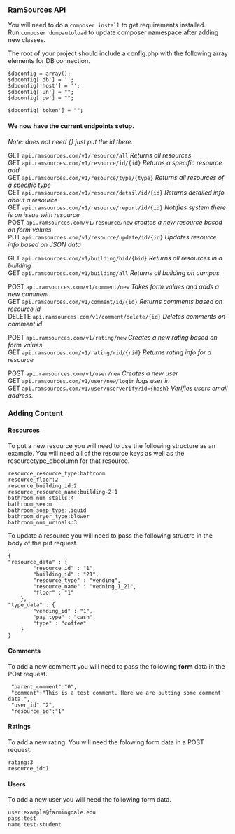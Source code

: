 ### RamSources API

You will need to do a `composer install` to get requirements installed.   
Run `composer dumpautoload` to update composer namespace after adding new classes.   

The root of your project should include a config.php with the following array elements for DB connection.
```
$dbconfig = array();
$dbconfig['db'] = '';
$dbconfig['host'] = '';
$dbconfig['un'] = "";
$dbconfig['pw'] = "";

$dbconfig['token'] = "";
```

#### We now have the current endpoints setup.  
*Note: does not need {} just put the id there.*    

GET `api.ramsources.com/v1/resource/all`                 *Returns all resources*  
GET `api.ramsources.com/v1/resource/id/{id}`             *Returns a specific resource add*    
GET `api.ramsources.com/v1/resource/type/{type}`      *Returns all resources of a specific type*  
GET `api.ramsources.com/v1/resource/detail/id/{id}`     *Returns detailed info about a resource*  
GET `api.ramsources.com/v1/resource/report/id/{id}`     *Notifies system there is an issue with resource*  
POST `api.ramsources.com/v1/resource/new`        *creates a new resource based on form values*  
PUT `api.ramsources.com/v1/resource/update/id/{id}`     *Updates resource info based on JSON data*   

GET `api.ramsources.com/v1/building/bid/{bid}`            *Returns all resources in a building*  
GET `api.ramsources.com/v1/building/all`                 *Returns all building on campus*    

POST `api.ramsources.com/v1/comment/new`         *Takes form values and adds a new comment*  
GET `api.ramsources.com/v1/comment/id/{id}`     *Returns comments based on resource id*  
DELETE `api.ramsources.com/v1/comment/delete/{id}` *Deletes comments on comment id*  

POST `api.ramsources.com/v1/rating/new`      *Creates a new rating based on form values*  
GET `api.ramsources.com/v1/rating/rid/{rid}`    *Returns rating info for a resource*  

POST `api.ramsources.com/v1/user/new`   *Creates a new user*  
GET `api.ramsources.com/v1/user/new/login`      *logs user in*  
GET `api.ramsources.com/v1/user/userverify?id={hash}`      *Verifies users email address.*  

### Adding Content
#### Resources
To put a new resource you will need to use the following structure as an example. You will need all of the resource keys as well as the resourcetype_dbcolumn for that resource.
```
resource_resource_type:bathroom
resource_floor:2
resource_building_id:2
resource_resource_name:building-2-1
bathroom_num_stalls:4
bathroom_sex:m
bathroom_soap_type:liquid
bathroom_dryer_type:blower
bathroom_num_urinals:3
```

To update a resource you will need to pass the following structre in the body of the put request. 
```
{
"resource_data" : {
        "resource_id" : "1",
        "building_id" : "21",
        "resource_type" : "vending",
        "resource_name" : "vedning_1_21",
        "floor" : "1"
    },
"type_data" : {
        "vending_id" : "1",
        "pay_type" : "cash",
        "type" : "coffee"
    }
}
```  
#### Comments
To add a new comment you will need to pass the following **form** data in the POst request. 
```
 "parent_comment":"0",
 "comment":"This is a test comment. Here we are putting some comment data.",
 "user_id":"2",
 "resource_id":"1"
```
#### Ratings
To add a new rating. You will need the folowing form data in a POST request. 
```
rating:3
resource_id:1
```
#### Users
To add a new user you will need the following form data. 
```
user:example@farmingdale.edu
pass:test
name:test-student
```